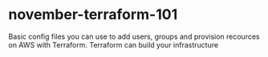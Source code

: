 # november-terraform-101
Basic config files you can use to add users, groups and provision recources on AWS with Terraform.
Terraform can build your infrastructure 
